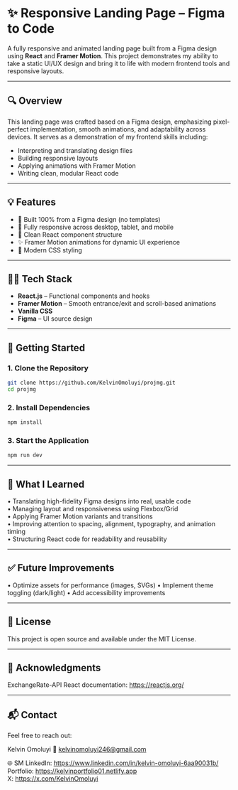 # ✨ Responsive Landing Page – Figma to Code

A fully responsive and animated landing page built from a Figma design using **React** and **Framer Motion**. This project demonstrates my ability to take a static UI/UX design and bring it to life with modern frontend tools and responsive layouts.

---

## 🔍 Overview

This landing page was crafted based on a Figma design, emphasizing pixel-perfect implementation, smooth animations, and adaptability across devices. It serves as a demonstration of my frontend skills including:

- Interpreting and translating design files
- Building responsive layouts
- Applying animations with Framer Motion
- Writing clean, modular React code

---

## 💡 Features

- 🎨 Built 100% from a Figma design (no templates)
- 📱 Fully responsive across desktop, tablet, and mobile
- 🧩 Clean React component structure
- ✨ Framer Motion animations for dynamic UI experience
- 🌈 Modern CSS styling

---

## 🧑‍💻 Tech Stack

- **React.js** – Functional components and hooks
- **Framer Motion** – Smooth entrance/exit and scroll-based animations
- **Vanilla CSS**
- **Figma** – UI source design

---

## 🚀 Getting Started

### 1. Clone the Repository

```bash
git clone https://github.com/KelvinOmoluyi/projmg.git
cd projmg
```
### 2. Install Dependencies
```bash
npm install
```

### 3. Start the Application
```bash
npm run dev
```
---

## 🧠 What I Learned

• Translating high-fidelity Figma designs into real, usable code <br>
• Managing layout and responsiveness using Flexbox/Grid <br>
• Applying Framer Motion variants and transitions <br>
• Improving attention to spacing, alignment, typography, and animation timing <br>
• Structuring React code for readability and reusability <br>

---

## ✅ Future Improvements

• Optimize assets for performance (images, SVGs)
• Implement theme toggling (dark/light)
• Add accessibility improvements

---

## 📄 License

This project is open source and available under the MIT License.

---

## 🙌 Acknowledgments

ExchangeRate-API
React documentation: https://reactjs.org/

---

## 📬 Contact
Feel free to reach out:

Kelvin Omoluyi
📧 kelvinomoluyi246@gmail.com

🌐 SM
LinkedIn: https://www.linkedin.com/in/kelvin-omoluyi-6aa90031b/ <br>
Portfolio: https://kelvinportfolio01.netlify.app <br>
X: https://x.com/KelvinOmoluyi <br>
